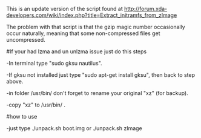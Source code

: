 This is an update version of the script found at 
http://forum.xda-developers.com/wiki/index.php?title=Extract_initramfs_from_zImage

The problem with that script is that the gzip magic number occasionally occur 
naturally, meaning that some non-compressed files get uncompressed.

#If your had lzma and un unlzma issue just do this steps

-In terminal type "sudo gksu nautilus".

-If gksu not installed just type "sudo apt-get install gksu", then back to step above.

-in folder /usr/bin/ don't forget to rename your original "xz" (for backup).

-copy "xz" to /usr/bin/ .


#how to use

-just type ./unpack.sh boot.img or ./unpack.sh zImage
